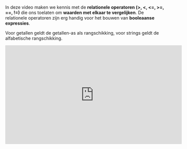 In deze video maken we kennis met de <b>relationele operatoren (>, <, <=, >=, ==, !=)</b> die ons toelaten om <b>waarden met elkaar te vergelijken</b>. De relationele operatoren zijn erg handig voor het bouwen van <b>booleaanse expressies</b>.

Voor getallen geldt de getallen-as als rangschikking, voor strings geldt de alfabetische rangschikking.

<div align="center">
  <iframe width="560" height="315" src="https://www.youtube.com/embed/o0mhTdb4mLU" title="YouTube video player" frameborder="0" allow="accelerometer; autoplay; clipboard-write; encrypted-media; gyroscope; picture-in-picture; web-share" allowfullscreen></iframe>
</div>
